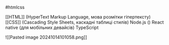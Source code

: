 #htmlcss

[[HTML]] (HyperText Markup Language, мова розмітки гіпертексту)
[[CSS]] (Cascading Style Sheets, каскадні таблиці стилів)
Node.js ()
React native (для мобільних девайсів)
TypeScript

![[Pasted image 20241014101058.png]]